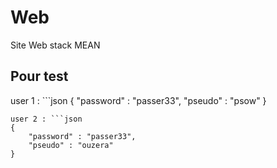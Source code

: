 # Web
Site Web stack MEAN

## Pour test 
user 1 : ```json
{
	"password" : "passer33",
    "pseudo" : "psow"
}
```
user 2 : ```json
{
	"password" : "passer33",
    "pseudo" : "ouzera"
}
```